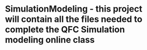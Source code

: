 # SimulationModeling - this project will contain all the files needed to complete the QFC Simulation modeling online class
